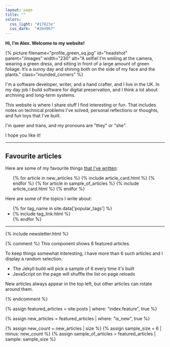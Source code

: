 ```yaml
---
layout: page
title: ""
colors:
  css_light: "#17823e"
  css_dark:  "#26d967"
---
```


<style type="x-text/scss">
  @use "components/article_cards";
  @use "utils/functions.scss" as *;

  @function create_leaf_svg($fill) {
    $fill: str-replace("#{$fill}", '#', '%23');
    $output: '<svg xmlns="http://www.w3.org/2000/svg" x="0px" y="0px" viewBox="0 0 98 98" width="50px">' +
             "<path fill=\"#{$fill}\" " +
             'd="M30.636,61.596c-1.006,1.497-1.859,2.997-2.56,4.5c-3.046,6.531-3.178,13.179-0.396,19.941  c0.536,1.304-0.087,2.797-1.391,3.333c-1.305,0.536-2.797-0.087-3.333-1.391c-3.354-8.155-3.195-16.171,0.476-24.045  c3.45-7.397,10.028-14.608,19.732-21.633c2.324-1.893,4.818-3.785,7.483-5.678c1.069-0.759,1.321-2.241,0.562-3.31  c-0.759-1.069-2.241-1.321-3.31-0.561C37.653,40.026,29.77,47.454,24.243,55.01c-2.331-13.176-0.587-23.597,5.221-31.032  c8.019-10.267,24.155-15.49,47.983-15.54c-0.048,23.828-5.272,39.965-15.538,47.984C54.43,62.264,43.927,63.992,30.636,61.596z"/>' +
             '</svg>';
    @return str-replace($output, '"', '%22');
  }

  hr {
    height: 50px;
    width: 50px;

    $light-svg-url: create_leaf_svg(rgba(#17823e, 0.2));
    $dark-svg-url:  create_leaf_svg(rgba(#26d967, 0.6));

    --hr-background-image: url("data:image/svg+xml;charset=UTF-8,#{$light-svg-url}");

    @media (prefers-color-scheme: dark) {
      --hr-background-image: url("data:image/svg+xml;charset=UTF-8,#{$dark-svg-url}");
    }
  }

  img#headshot {
    border-radius: 50%;
    margin-left:   var(--default-padding);
    margin-bottom: var(--default-padding);
  }

  @media screen and (min-width: 500px) {
    main {
      padding-top: calc(1.5 * var(--default-padding));
    }

    img#headshot {
      margin-top: -3em;
      float: right;
    }
  }

  @media screen and (max-width: 500px) {
    img#headshot {
      display: block;
      margin-top: var(--default-padding);
      margin-left:  auto;
      margin-right: auto;
    }
  }

  #popular_tags a {
    white-space: nowrap;
  }
</style>

**Hi, I’m Alex. Welcome to my website!**

{%
  picture
  filename="profile_green_sq.jpg"
  id="headshot"
  parent="/images"
  width="230"
  alt="A selfie! I’m smiling at the camera, wearing a green dress, and sitting in front of a large amount of green foliage. It’s a sunny day and shining both on the side of my face and the plants."
  class="rounded_corners"
%}

I'm a software developer, writer, and a hand crafter, and I live in the UK.
In my day job I build software for digital preservation, and I think a lot about archiving and long-term systems.

This website is where I share stuff I find interesting or fun.
That includes notes on technical problems I've solved, personal reflections or thoughts, and fun toys that I've built.

I'm queer and trans, and my pronouns are "they" or "she".

I hope you like it!



---



## Favourite articles

Here are some of my favourite things [that I've written](/articles/):

<ul class="article_cards" id="featured_articles">
  {% for article in new_articles %}
    {% include article_card.html %}
  {% endfor %}
  {% for article in sample_of_articles %}
    {% include article_card.html %}
  {% endfor %}
</ul>

Here are some of the topics I write about:

<ul class="dot_list" id="popular_tags">
  {% for tag_name in site.data['popular_tags'] %}
    <li>{% include tag_link.html %}</li>
  {% endfor %}
</ul>

<style>
  #popular_tags a:visited {
    color: var(--link-color);
  }
</style>



---

{% include newsletter.html %}




{% comment %}
  This component shows 6 featured articles.

  To keep things somewhat interesting, I have more than 6 such articles
  and I display a random selection.

  - The Jekyll build will pick a sample of 6 every time it's built
  - JavaScript on the page will shuffle the list on page reloads

  New articles always appear in the top left, but other articles can
  rotate around them.

{% endcomment %}

{% assign featured_articles = site.posts | where: "index.feature", true %}

{% assign new_articles = featured_articles | where: "is_new", true %}

{% assign new_count = new_articles | size %}
{% assign sample_size = 6 | minus: new_count %}
{% assign sample_of_articles = featured_articles | sample: sample_size %}

<script>
  function CardImage(card) {
    const yr = card.y;

    if (card.fm === 'J') {
      var suffix = '.jpg';
      var mimeType = 'image/jpg';
    } else {
      var suffix = '.png';
      var mimeType = 'image/png';
    }

    const prefix = card.s.slice(0, card.p);
    const imPrefix = `/c/${yr}/${prefix}`;

    const ws = [365,730,302,504,405,810];
    const avif    = ws.map(s => `${imPrefix}_${s}w.avif ${s}w`).join(", ");
    const webp    = ws.map(s => `${imPrefix}_${s}w.webp ${s}w`).join(", ");
    const primary = ws.map(s => `${imPrefix}_${s}w${suffix} ${s}w`).join(", ");

    const sizes = "(max-width: 450px) 405px, 405px";

    return `
      <div class="c_im_w${card.n ? ' n' : ''}">
        <picture>
          <source srcset="${avif}"    sizes="${sizes}" type="image/avif">
          <source srcset="${webp}"    sizes="${sizes}" type="image/webp">
          <source srcset="${primary}" sizes="${sizes}" type="${mimeType}">
          <img src="/c/${yr}/${card.p}_365w.jpg" alt="" loading="lazy">
        </picture>
        ${card.n ? '<div class="new_banner">NEW</div>' : ''}
      </div>
    `;
  }

  function ArticleCard(card) {
    return `
      <li
        style="
          ${card.cl ? `--c-lt: #${card.cl}` : ''};
          ${card.cd ? `--c-dk: #${card.cd}` : ''};
        "
      >
        <a href="/${card.y + 2000}/${card.s}/">
          ${CardImage(card)}
          <div class="c_meta">
            <p class="c_title">${card.t}</p>
            ${typeof card.d !== 'undefined' ? `<p class="c_desc">${card.d}</p>` : ''}
          </div>
        </a>
      </li>
    `;
  }

  {% comment %}
    cl = color light
    cd = color dark
    n = is new?
    t = title
    y = year - 2000
    s = slug
    p = length of prefix
    fm = image format (J = JPEG, P = PNG)
    d = description
  {% endcomment %}
  const keys = ["cl","cd","n","t","y","s","p","fm","d"];

  {%- capture featuredArticlesJson -%}
    [
      {% for article in featured_articles %}
        [
          {{ article.card.color_lt | replace: "#", "" | jsonify }},
          {{ article.card.color_dk | replace: "#", "" | jsonify }},
          {% if article.is_new %}1{% else %}0{% endif %},
          {{ article.title | markdownify_oneline | cleanup_text | jsonify }},
          {{ article.date | date: "%Y" | minus: 2000 }},
          {{ article.slug | jsonify }},
          {{ article.card.index_prefix | size }},
          {{ article.card.index_image.format | slice: "0" | jsonify }},
          {% if article.summary %}
            {{ article.summary | markdownify_oneline | cleanup_text | jsonify }}
          {% else %}
            ""
          {% endif %}
        ]
        {% unless forloop.last %},{% endunless %}
      {% endfor %}
    ]
  {%- endcapture -%}

  const featuredArticlesList = {{ featuredArticlesJson | compact_json }};

  const featuredArticles = featuredArticlesList.map(values =>
    keys.reduce((obj, key, index) => ({ ...obj, [key]: values[index] }), {})
  );

  window.addEventListener("DOMContentLoaded", function() {
    const newArticles = featuredArticles
      .filter(art => art.n === 1);

    const randomArticles = featuredArticles
      .filter(art => !newArticles.includes(art))
      .sort(() => 0.5 - Math.random())
      .slice(0, 6);

    document.querySelector("#featured_articles").innerHTML =
      newArticles.concat(randomArticles)
        .slice(0, 6)
        .map(ArticleCard)
        .join("");
  });
</script>
